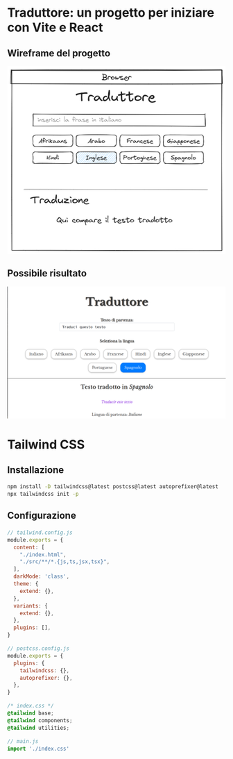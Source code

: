 # Traduttore: un progetto per iniziare con Vite e React

## Wireframe del progetto

![Wireframe del progetto](./docs/wireframe.png)


## Possibile risultato

![Possibile risultato](./docs/possibileRisultato.png)

# Tailwind CSS

## Installazione

```bash
npm install -D tailwindcss@latest postcss@latest autoprefixer@latest
npx tailwindcss init -p
```

## Configurazione

```js
// tailwind.config.js
module.exports = {
  content: [
    "./index.html",
    "./src/**/*.{js,ts,jsx,tsx}",
  ],
  darkMode: 'class',
  theme: {
    extend: {},
  },
  variants: {
    extend: {},
  },
  plugins: [],
}
```

```js
// postcss.config.js
module.exports = {
  plugins: {
    tailwindcss: {},
    autoprefixer: {},
  },
}
```

```css
/* index.css */
@tailwind base;
@tailwind components;
@tailwind utilities;
```

```js
// main.js
import './index.css'
```
